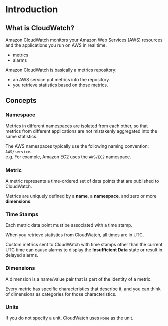 # Introduction

## What is CloudWatch?
Amazon CloudWatch monitors your Amazon Web Services (AWS) resources and the applications you run on AWS in real time.
- metrics
- alarms

Amazon CloudWatch is basically a metrics repository:
- an AWS service put metrics into the repository.
- you retrieve statistics based on those metrics.

## Concepts

### Namespace
Metrics in different namespaces are isolated from each other, 
so that metrics from different applications are not mistakenly aggregated into the same statistics.

The AWS namespaces typically use the following naming convention: `AWS/service`.  
e.g. For example, Amazon EC2 uses the `AWS/EC2` namespace.

### Metric
A metric represents a time-ordered set of data points that are published to CloudWatch.

Metrics are uniquely defined by a **name**, a **namespace**, and zero or more **dimensions**.

### Time Stamps
Each metric data point must be associated with a time stamp.

When you retrieve statistics from CloudWatch, all times are in UTC.

Custom metrics sent to CloudWatch with time stamps other than the current UTC time 
can cause alarms to display the **Insufficient Data** state or result in delayed alarms.

### Dimensions
A dimension is a name/value pair that is part of the identity of a metric.

Every metric has specific characteristics that describe it, 
and you can think of dimensions as categories for those characteristics.

### Units
If you do not specify a unit, CloudWatch uses `None` as the unit.
